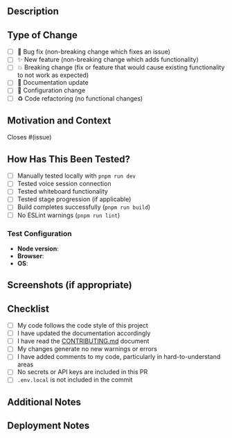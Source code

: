 ## Description

<!-- Provide a clear and concise description of what this PR does -->

## Type of Change

<!-- Check all that apply -->

- [ ] 🐛 Bug fix (non-breaking change which fixes an issue)
- [ ] ✨ New feature (non-breaking change which adds functionality)
- [ ] 💥 Breaking change (fix or feature that would cause existing functionality to not work as expected)
- [ ] 📝 Documentation update
- [ ] 🔧 Configuration change
- [ ] ♻️ Code refactoring (no functional changes)

## Motivation and Context

<!-- Why is this change required? What problem does it solve? -->
<!-- If it fixes an open issue, please link to the issue here. -->

Closes #(issue)

## How Has This Been Tested?

<!-- Describe the tests you ran to verify your changes -->

- [ ] Manually tested locally with `pnpm run dev`
- [ ] Tested voice session connection
- [ ] Tested whiteboard functionality
- [ ] Tested stage progression (if applicable)
- [ ] Build completes successfully (`pnpm run build`)
- [ ] No ESLint warnings (`pnpm run lint`)

### Test Configuration

- **Node version**: <!-- e.g., 20.19.3 -->
- **Browser**: <!-- e.g., Chrome 118 -->
- **OS**: <!-- e.g., macOS 14.0 -->

## Screenshots (if appropriate)

<!-- Add screenshots or recordings to help explain your changes -->

## Checklist

<!-- Check all that apply -->

- [ ] My code follows the code style of this project
- [ ] I have updated the documentation accordingly
- [ ] I have read the [CONTRIBUTING.md](../CONTRIBUTING.md) document
- [ ] My changes generate no new warnings or errors
- [ ] I have added comments to my code, particularly in hard-to-understand areas
- [ ] No secrets or API keys are included in this PR
- [ ] `.env.local` is not included in the commit

## Additional Notes

<!-- Any additional information that reviewers should know -->

## Deployment Notes

<!-- Any special deployment considerations? -->
<!-- Does this require environment variable changes? -->
<!-- Does this require database migrations? -->
